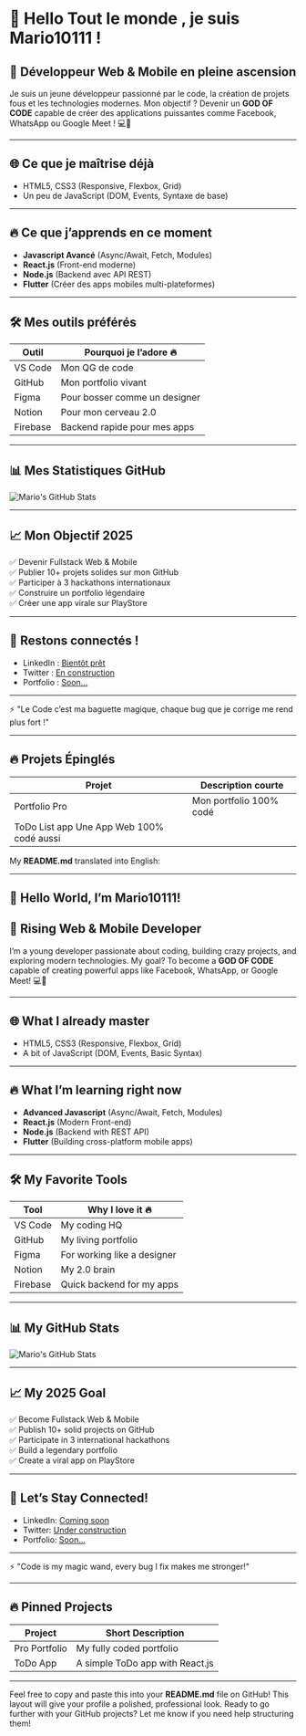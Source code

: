 # 👋 Hello Tout le monde , je suis Mario10111 !

## 🚀 Développeur Web & Mobile en pleine ascension

Je suis un jeune développeur passionné par le code, la création de projets fous et les technologies modernes. Mon objectif ? Devenir un **GOD OF CODE** capable de créer des applications puissantes comme Facebook, WhatsApp ou Google Meet ! 💻📱

---

## 🌐 Ce que je maîtrise déjà
- HTML5, CSS3 (Responsive, Flexbox, Grid)
- Un peu de JavaScript (DOM, Events, Syntaxe de base)

---

## 🔥 Ce que j’apprends en ce moment
- **Javascript Avancé** (Async/Await, Fetch, Modules)
- **React.js** (Front-end moderne)
- **Node.js** (Backend avec API REST)
- **Flutter** (Créer des apps mobiles multi-plateformes)

---

## 🛠️ Mes outils préférés
| Outil        | Pourquoi je l’adore 🔥 |
|--------------|--------------------|
| VS Code      | Mon QG de code |
| GitHub       | Mon portfolio vivant |
| Figma        | Pour bosser comme un designer |
| Notion       | Pour mon cerveau 2.0 |
| Firebase     | Backend rapide pour mes apps |

---

## 📊 Mes Statistiques GitHub
![Mario's GitHub Stats](https://github-readme-stats.vercel.app/api?username=Mario10111&show_icons=true&theme=radical)

---

## 📈 Mon Objectif 2025
✅ Devenir Fullstack Web & Mobile  
✅ Publier 10+ projets solides sur mon GitHub  
✅ Participer à 3 hackathons internationaux  
✅ Construire un portfolio légendaire  
✅ Créer une app virale sur PlayStore

---

## 💬 Restons connectés !
- LinkedIn : [Bientôt prêt](#)
- Twitter : [En construction](#)
- Portfolio : [Soon...](#)

---

⚡ "Le Code c’est ma baguette magique, chaque bug que je corrige me rend plus fort !"

---

## 🔥 Projets Épinglés

| Projet         | Description courte |
|----------------|------------------|
| Portfolio Pro  | Mon portfolio 100% codé |
| ToDo List app    Une App Web 100% codé aussi





 My **README.md** translated into English:

---

## 👋 Hello World, I’m Mario10111!

## 🚀 Rising Web & Mobile Developer

I’m a young developer passionate about coding, building crazy projects, and exploring modern technologies. My goal? To become a **GOD OF CODE** capable of creating powerful apps like Facebook, WhatsApp, or Google Meet! 💻📱

---

## 🌐 What I already master
- HTML5, CSS3 (Responsive, Flexbox, Grid)
- A bit of JavaScript (DOM, Events, Basic Syntax)

---

## 🔥 What I’m learning right now
- **Advanced Javascript** (Async/Await, Fetch, Modules)
- **React.js** (Modern Front-end)
- **Node.js** (Backend with REST API)
- **Flutter** (Building cross-platform mobile apps)

---

## 🛠️ My Favorite Tools
| Tool          | Why I love it 🔥 |
|---------------|-----------------|
| VS Code       | My coding HQ |
| GitHub        | My living portfolio |
| Figma         | For working like a designer |
| Notion        | My 2.0 brain |
| Firebase      | Quick backend for my apps |

---

## 📊 My GitHub Stats
![Mario's GitHub Stats](https://github-readme-stats.vercel.app/api?username=Mario10111&show_icons=true&theme=radical)

---

## 📈 My 2025 Goal
✅ Become Fullstack Web & Mobile  
✅ Publish 10+ solid projects on GitHub  
✅ Participate in 3 international hackathons  
✅ Build a legendary portfolio  
✅ Create a viral app on PlayStore

---

## 💬 Let’s Stay Connected!
- LinkedIn: [Coming soon](#)
- Twitter: [Under construction](#)
- Portfolio: [Soon...](#)

---

⚡ "Code is my magic wand, every bug I fix makes me stronger!"

---

## 🔥 Pinned Projects

| Project        | Short Description |
|----------------|-------------------|
| Pro Portfolio  | My fully coded portfolio |
| ToDo App       | A simple ToDo app with React.js |

---

Feel free to copy and paste this into your **README.md** file on GitHub! This layout will give your profile a polished, professional look. Ready to go further with your GitHub projects? Let me know if you need help structuring them!
